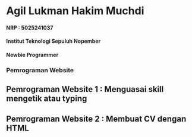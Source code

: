 # Agil Lukman Hakim Muchdi

#### NRP : 5025241037

#### Institut Teknologi Sepuluh Nopember

#### Newbie Programmer

### __Pemrograman Website__


## **<a href="./Pembelajaran1/README.md" style="color: inherit; text-decoration: none;">Pemrograman Website 1 : Menguasai skill mengetik atau typing</a>**

## **<a href="./Pembelajaran2/README.md" style="color: inherit; text-decoration: none;">Pemrograman Website 2 : Membuat CV dengan HTML</a>**
